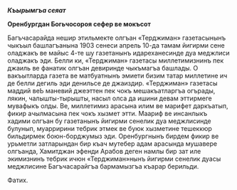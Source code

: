 ***Къырымгъа сеяат***


**Оренбургдан Богьчосороя сефер ве мокъсот**

Багъчасарайда нешир этильмекте олгъан «Терджиман»  газетасынынъ чыкъыл башлагъанына 1903 сенеси апрель 10-да тамам йигирми сене оладжакъ ве майыс 4-те шу газетанынъ идареханесинде дуа меджлиси оладжакъ эди. Белли ки, «Терджиман» газетасы миллетимизнинъ пек джаиль ве фанатик олгъан девиринде чыкъмагъа башлады. О вакъытларда газета ве матбуатнынъ эмиети бизим татар миллетине ич де белли дегиль эди денильсе де джаиздир. «Терджиман» газетасы маддий веЬ маневий джеэттен пек чокъ мешакъатларгъа огърады, лякин, чалышты-тырышты, насыл олса да ишини девам эттирмеге мувафыкъ олды. Ве, миллетимиз арасына илим ве марифет даркъатып, фикир ачылмасына пек чокъ хызмет этти. Маариф ве инсанлыкъ хадими олгъан бу газетанынъ йигирми сенелик дуа меджлисинде булунып, муарририни тебрик этмек ве буюк хызметине тешеккюр бильдирмек боюн-борджумыз эди. Оренбургнынъ бирдем фикир ве урьметли затларындан бир къач мутебер адам арасында мушавере олгъанда, Хамитджан эфенди Арабов деген намлы бир зат иле экимизнинъ тебрик ичюн «Терджиман»нынъ йигирми сенелик дуасы меджлисине Багъчасарайгъа бармамызгъа къарар берильди.

Фатих.
